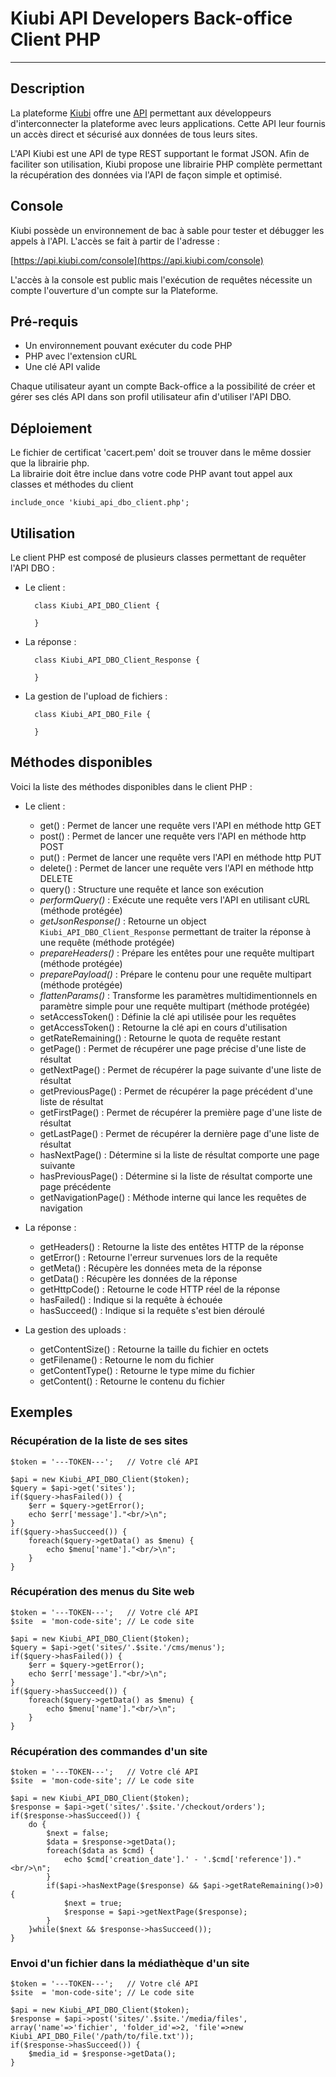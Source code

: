 # Kiubi API Developers Back-office Client PHP
---

## Description

La plateforme [Kiubi](http://www.kiubi.com) offre une [API](https://api.kiubi.com/console) permettant aux développeurs d'interconnecter la plateforme avec leurs applications. Cette API leur fournis un accès direct et sécurisé aux données de tous leurs sites.

L'API Kiubi est une API de type REST supportant le format JSON. Afin de faciliter son utilisation, Kiubi propose une librairie PHP complète permettant la récupération des données via l'API de façon simple et optimisé.


## Console

Kiubi possède un environnement de bac à sable pour tester et débugger les appels à l'API. L'accès se fait à partir de l'adresse :

[https://api.kiubi.com/console](https://api.kiubi.com/console)

L'accès à la console est public mais l'exécution de requêtes nécessite un compte l'ouverture d'un compte sur la Plateforme. 

## Pré-requis

- Un environnement pouvant exécuter du code PHP
- PHP avec l'extension cURL
- Une clé API valide

Chaque utilisateur ayant un compte Back-office a la possibilité de créer et gérer ses clés API dans son profil utilisateur afin d'utiliser l'API DBO.

## Déploiement

Le fichier de certificat 'cacert.pem' doit se trouver dans le même dossier que la librairie php.	
La librairie doit être inclue dans votre code PHP avant tout appel aux classes et méthodes du client

	include_once 'kiubi_api_dbo_client.php';
	
	
## Utilisation

Le client PHP est composé de plusieurs classes permettant de requêter l'API DBO :

- Le client :
    	
    	class Kiubi_API_DBO_Client {
    	
    	}

- La réponse :
    
    	class Kiubi_API_DBO_Client_Response {
    	
   		}

- La gestion de l'upload de fichiers :
    
    	class Kiubi_API_DBO_File {
    	
   		}


## Méthodes disponibles

Voici la liste des méthodes disponibles dans le client PHP :

- Le client :
    - get() : Permet de lancer une requête vers l'API en méthode http GET  
    - post() : Permet de lancer une requête vers l'API en méthode http POST
    - put() : Permet de lancer une requête vers l'API en méthode http PUT
    - delete() : Permet de lancer une requête vers l'API en méthode http DELETE
    - query() : Structure une requête et lance son exécution
    - *performQuery()* : Exécute une requête vers l'API en utilisant cURL (méthode protégée)
    - *getJsonResponse()* : Retourne un object `Kiubi_API_DBO_Client_Response` permettant de traiter la réponse à une requête (méthode protégée)
    - *prepareHeaders()* : Prépare les entêtes pour une requête multipart (méthode protégée)
    - *preparePayload()* : Prépare le contenu pour une requête multipart (méthode protégée)
    - *flattenParams()* : Transforme les paramètres multidimentionnels en paramètre simple pour une requête multipart (méthode protégée)
    - setAccessToken() : Définie la clé api utilisée pour les requêtes
    - getAccessToken() : Retourne la clé api en cours d'utilisation
    - getRateRemaining() : Retourne le quota de requête restant
    - getPage() : Permet de récupérer une page précise d'une liste de résultat
    - getNextPage() : Permet de récupérer la page suivante d'une liste de résultat  
    - getPreviousPage() : Permet de récupérer la page précédent d'une liste de résultat
    - getFirstPage() : Permet de récupérer la première page d'une liste de résultat
    - getLastPage() : Permet de récupérer la dernière page d'une liste de résultat
    - hasNextPage() : Détermine si la liste de résultat comporte une page suivante
    - hasPreviousPage() : Détermine si la liste de résultat comporte une page précédente
    - getNavigationPage() : Méthode interne qui lance les requêtes de navigation

- La réponse :
    - getHeaders() : Retourne la liste des entêtes HTTP de la réponse
    - getError() : Retourne l'erreur survenues lors de la requête
    - getMeta() : Récupère les données meta de la réponse
    - getData() : Récupère les données de la réponse
    - getHttpCode() : Retourne le code HTTP réel de la réponse
    - hasFailed() : Indique si la requête à échouée
    - hasSucceed() : Indique si la requête s'est bien déroulé

- La gestion des uploads :
    - getContentSize() : Retourne la taille du fichier en octets
    - getFilename() : Retourne le nom du fichier
    - getContentType() : Retourne le type mime du fichier
    - getContent() : Retourne le contenu du fichier

    
## Exemples
    
### Récupération de la liste de ses sites
    
	$token = '---TOKEN---';   // Votre clé API

    $api = new Kiubi_API_DBO_Client($token);
    $query = $api->get('sites');
    if($query->hasFailed()) {
        $err = $query->getError();
        echo $err['message']."<br/>\n";
    }
    if($query->hasSucceed()) {
        foreach($query->getData() as $menu) {
            echo $menu['name']."<br/>\n";
        }
    }

### Récupération des menus du Site web
    
	$token = '---TOKEN---';   // Votre clé API
	$site  = 'mon-code-site'; // Le code site

    $api = new Kiubi_API_DBO_Client($token);
    $query = $api->get('sites/'.$site.'/cms/menus');
    if($query->hasFailed()) {
        $err = $query->getError();
        echo $err['message']."<br/>\n";
    }
    if($query->hasSucceed()) {
        foreach($query->getData() as $menu) {
            echo $menu['name']."<br/>\n";
        }
    }

### Récupération des commandes d'un site

	$token = '---TOKEN---';   // Votre clé API
	$site  = 'mon-code-site'; // Le code site

    $api = new Kiubi_API_DBO_Client($token);
    $response = $api->get('sites/'.$site.'/checkout/orders');
    if($response->hasSucceed()) {
        do {
            $next = false;
            $data = $response->getData();
            foreach($data as $cmd) {
                echo $cmd['creation_date'].' - '.$cmd['reference'])."<br/>\n";
            }
            if($api->hasNextPage($response) && $api->getRateRemaining()>0) {
                $next = true;
                $response = $api->getNextPage($response);
            }   
        }while($next && $response->hasSucceed());
    }

### Envoi d'un fichier dans la médiathèque d'un site

	$token = '---TOKEN---';   // Votre clé API
	$site  = 'mon-code-site'; // Le code site

    $api = new Kiubi_API_DBO_Client($token);
    $response = $api->post('sites/'.$site.'/media/files', array('name'=>'fichier', 'folder_id'=>2, 'file'=>new Kiubi_API_DBO_File('/path/to/file.txt'));
	if($response->hasSucceed()) {
        $media_id = $response->getData();
    }
	